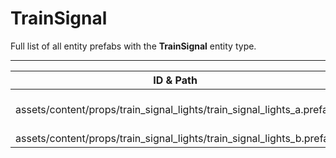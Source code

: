 # TrainSignal
Full list of all <Badge type="warning" text="2"/> entity prefabs with the **TrainSignal** entity type.

---
| ID & Path |
| --- |
| <Badge type="tip" text="2412590018"/> <br> assets/content/props/train_signal_lights/train_signal_lights_a.prefab |
| <Badge type="tip" text="3367685342"/> <br> assets/content/props/train_signal_lights/train_signal_lights_b.prefab |
